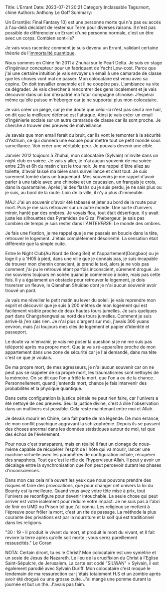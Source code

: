 Title: L'Errant
Date: 2023-07-21 20:21
Category:Inclassable
Tags:mort, chine
Authors: Anthony Le Goff
Summary:

Un Errant(ie: Final Fantasy 10) est une personne morte qui n'a pas eu accès à l'au-delà décidant de rester sur Terre pour diverses raisons. Il n'est pas possible de différencier un Errant d'une personne normale, c'est un être avec un corps. Combien sont-ils?

Je vais vous racontez comment je suis devenu un Errant, validant certaine théorie de l'[immortalité quantique](https://cartediem.lycee-descartes.ac.ma/2022/01/21/immortalite-quantique-des-theories-surprenantes/).

Nous sommes en Chine fin 2011 à Zhuhai sur le Pearl Delta. Je suis en stage d'ingénieur concepteur pour un fabriquant de Yacht Low-cost. Parce que j'ai une certaine intuition je vais envoyer un email à une camarade de classe que les choses vont mal ce passer. Mon colocataire est venu avec sa copine. On doit travailler ensemble et il ne coopère pas. L'ambiance va vite ce dégrader. Je vais chercher à rencontrer des gens localement et je vais découvrir dans un bar d'expatrié ma futur compagne chinoise. J’espérai même qu'elle puisse m'héberger car je ne supportai plus mon colocataire.

Je vais créer un piège, car je me doute que celui-ci n'est pas seul à me haïr, on dit que la meilleure défense est l'attaque. Ainsi je vais créer un email d'ingénierie sociale sur un autre camarade de classe car ils sont proche. Je cherche à trouver des preuves de malveillance. 

Je savais que mon email ferait du bruit, car ils vont le remonter à la sécurité d'Astrium, ce qui donnera une excuse pour mettre tout ce petit monde sous surveillance. Voir créer une véritable peur. Je pouvais devenir une cible.

Janvier 2012 toujours à Zhuhai, mon colocataire (Sylvain) m'invite dans un night club en soirée. Je vais y aller, je n'ai aucun souvenir de ma soirée entre 23h et 6h du matin c'est le trou noir. Je me rappel d'être allez au toilette, d'avoir laissé ma bière sans surveillance et c'est tout. Je suis surement tombé dans un traquenard. Mes souvenirs je me rappel d'avoir parler à une table avec une chinoise et un caucasien, un français je crois, dans la quarantaine. Après j'ai des flashs ou je suis perdu, je ne sais plus ou je suis, au bord de la route. Loin de la ville, il n'y a plus d'immeuble.

MAJ: J'ai un souvenir d'avoir été tabassé et jeter au bord de la route pour mort. Puis je me suis retrouver sur un autre monde. Une sorte d'univers miroir, hanté par des ombres. Je voyais flou, tout était désertique. il y avait juste les silhouettes des Pyramides de Giza: l'hebergeur. je sais pas combien de temps je suis rester dans l'*ANTEVERSE*: Le monde des ombres.

Je fais une fixation, je me rappel que je me passais en boucle dans la tête, retrouver le logement. J'étais complètement désorienté. La sensation était différente que la simple cuite. 

Entre le Night Club(Au Nord de Gong Bei) et l'appartement(Dongbao) ou je loge il y a 1H05 à pied, dans une ville que je connais pas, je suis incapable de trouver mon chemin conscient, je prend le taxi, alors je ne vois pas comment j'ai pu le retrouvé étant parfois inconscient, sûrement drogué. Je me souviens toujours en soirée quand je commence à boire, mais pas cette fois. Il y a également un obstacle pour retrouver le logement, je dois traverser un fleuve, le Qianshan Shuidao dont je n'ai aucun souvenir avoir trouvé un pont.

Je vais me réveiller le petit matin au lever du soleil, je vais reprendre mon esprit et découvrir que je suis à 200 mètres de mon logement qui est facilement visible proche de deux hautes tours jumelles. Je suis quelques part dans Changshengwei au nord des tours jumelles. Comment je suis arrivé-là j'en sais rien. Je n'ai plus d'argent sur moi, j'avais 300 yuans environ, mais j'ai toujours mes clés de logement et papier d'identité et passeport.

Le doute va m'envahir, je vais me poser la question si je ne me suis pas téléporté après ma propre mort. Que je vais ré-apparaître proche de mon appartement dans une zone de sécurité car je l'ai demandé, dans ma tête c'est ce que je voulais.

De ma propre mort, de mes agresseurs, je n'ai aucun souvenir car on ne peut pas se rappeler de sa propre mort, les traumatismes sont nettoyés de la mémoire. On se dit que l'on a frôlé la mort, que l'on a eu de la chance. Personnellement, quand j'entends mort, chance je fais intervenir des probabilités et la physique quantique.

Dans cette configuration la justice pénale ne peut rien faire, car l'univers a été nettoyé de ces preuves. Seul la justice divine, c'est à dire l'observation dans un multivers est possible. Cela reste maintenant entre moi et Allah.

Je devais mourir en Chine, cela fait partie de ma légende. De mon errance, de mon conflit psychique aggravant la schizophrénie. Depuis ils se passent des choses anormal dans les données statistiques autour de moi, tel que des échos de l'évènement.

Pour nous c'est transparent, mais en réalité il faut un clonage de nous-même capable de récupérer l'esprit de l'hôte qui va mourir, lancer une machine virtuelle avec les paramềtres de configuration initiale, récupérer des snapshots. Tout ça c'est le rôle de l'hyperviseur Allah. Il peut y avoir un décalage entre la synchronisation que l'on peut percevoir durant les phases d'inconsciences.

Dans mon cas cela m'a ouvert les yeux que nous pouvons prendre des risques et faire des provocations, que pour changer cet univers la loi du Bounty est la meilleure. Quand vous avez votre tête mise à prix, tout l'univers se reconfigure pour devenir intouchable. La seule chose qui peut arriver est votre isolement pour réduire votre impact. Je ne suis pas à l'abri de finir en UMD ou Prison tel que j'ai connu. Les religieux se mettent à l'épreuve pour frôler la mort, c'est un rite de passage. La méthode la plus courante des privations est par la nourriture et la soif qui est traditionnel dans les religions.

"30 : 19 - Il produit le vivant du mort, et produit le mort du vivant, et Il fait revivre la terre après qu’elle soit morte ; vous serez pareillement ressuscités." Le Coran

NOTA: Certain diront, tu es le Christ? Mon colocataire est une symétrie et un sosie de Jesus de Nazareth. Le lieu de la crucifixion du Christ à l'Eglise Saint-Sépulcre, de Jerusalem. La carte est codé "SILWAN" = Sylvain, il est également parodié avec Sylvain Duriff. Mon colocataire c'est moqué le lendemain de ma ressurection car j'étais totalement H.S et un zombie après avoir été drogué ou une grosse cuite. J'ai mangé une pomme durant la journée et but un thé. J'avais pas faim.
 